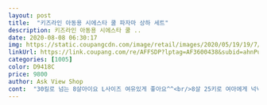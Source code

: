 ```yaml
---
layout: post 
title:  "키즈라인 아동용 시에스타 쿨 파자마 상하 세트" 
description: 키즈라인 아동용 시에스타 쿨 ..
date: 2020-08-08 06:30:17 
img: https://static.coupangcdn.com/image/retail/images/2020/05/19/19/7/ec76481d-a5fa-4496-a919-790740eab303.jpg 
linkUrl: https://link.coupang.com/re/AFFSDP?lptag=AF3600438&subid=ahnPublicAsk&pageKey=1619621965&itemId=2764097870&vendorItemId=70753979837&traceid=V0-113-79f7a8044c0dcf5a 
categories: [1005] 
color: D9418C 
price: 9800 
author: Ask View Shop 
cont:  "30킬로 넘는 8살아이요 L사이즈 여유있게 좋아요^^<br/>8살 25키로 여아에게 넉넉히 잘 맞아요.<br/><br/>감사합니다!<br/>마음에 쏙 들어요!<br/>부들부들 시원한재질<br/>앞단추부분실밥풀린거빼곤 재질품질 만족합니다 아이가좋아해요 하나더사려니없네요<br/>요즘 입기 딱좋은것같아요<br/>" 
---
```

